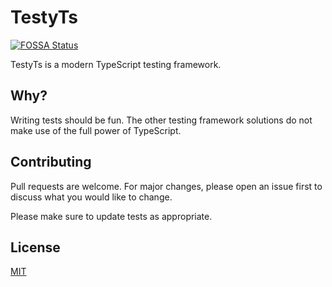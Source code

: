 # TestyTs
[![FOSSA Status](https://app.fossa.io/api/projects/git%2Bgithub.com%2FAboisier%2FTestyTs.svg?type=shield)](https://app.fossa.io/projects/git%2Bgithub.com%2FAboisier%2FTestyTs?ref=badge_shield)

TestyTs is a modern TypeScript testing framework.

## Why?
Writing tests should be fun. The other testing framework solutions do not make use of the full power of TypeScript. 

## Contributing
Pull requests are welcome. For major changes, please open an issue first to discuss what you would like to change.

Please make sure to update tests as appropriate.

## License
[MIT](./LICENSE)